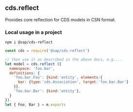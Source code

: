 ## cds.reflect

Provides core reflection for CDS models in CSN format.

### Local usage in a project

```
npm i @sap/cds-reflect
```

```js
const cds = require('@sap/cds-reflect')

// then use it as described in the above docs, e.g....
let model = cds.reflect ({
  namespace: 'foo.bar',
  definitions: {
    'foo.bar.Foo': {kind:'entity', elements:{
      bar: {type:'cds.Association', target:'foo.bar.Bar'}
    }},
    'foo.bar.Bar': {kind:'entity'},
  }
})
let { Foo, Bar } = m.exports
```
